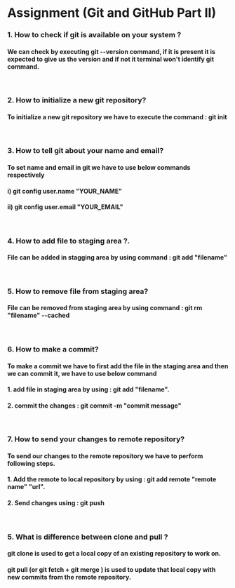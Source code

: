 # Assignment (Git and GitHub Part II)

### **1. How to check if git is available on your system ?**

#### We can check by executing git --version command, if it is present it is expected to give us the version and if not it terminal won't identify git command.

<br/>

### **2. How to initialize a new git repository?**

#### To initialize a new git repository we have to execute the command : git init

<br/>

### **3. How to tell git about your name and email?**

#### To set name and email in git we have to use below commands respectively

#### i) git config user.name "YOUR_NAME"

#### ii) git config user.email "YOUR_EMAIL"

<br/>

### **4. How to add file to staging area ?.**

#### File can be added in stagging area by using command : git add "filename"

<br/>

### **5. How to remove file from staging area?**

#### File can be removed from staging area by using command : git rm "filename" --cached

<br/>

### **6. How to make a commit?**

#### To make a commit we have to first add the file in the staging area and then we can commit it, we have to use below command

#### 1. add file in staging area by using : git add "filename".

#### 2. commit the changes : git commit -m "commit message"

 <br/>

### **7. How to send your changes to remote repository?**

#### To send our changes to the remote repository we have to perform following steps.

#### 1. Add the remote to local repository by using : git add remote "remote name" "url".

#### 2. Send changes using : git push

<br/>

### **5. What is difference between clone and pull ?**

#### git clone is used to get a local copy of an existing repository to work on.

#### git pull (or git fetch + git merge ) is used to update that local copy with new commits from the remote repository.
